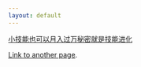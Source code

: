 ```yaml
---
layout: default
---
```


[小技能也可以月入过万秘密就是技能进化](./XiaoMi/小技能也可以月入过万秘密就是技能进化.html)

[Link to another page](./another-page.html).

